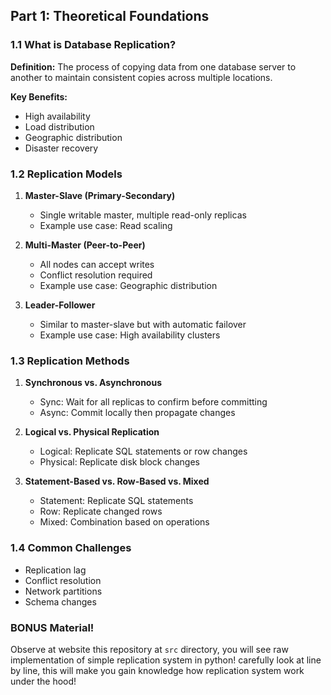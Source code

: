 ## Part 1: Theoretical Foundations

### 1.1 What is Database Replication?
**Definition:** The process of copying data from one database server to another to maintain consistent copies across multiple locations.

**Key Benefits:**
- High availability
- Load distribution
- Geographic distribution
- Disaster recovery

### 1.2 Replication Models
1. **Master-Slave (Primary-Secondary)**
   - Single writable master, multiple read-only replicas
   - Example use case: Read scaling

2. **Multi-Master (Peer-to-Peer)**
   - All nodes can accept writes
   - Conflict resolution required
   - Example use case: Geographic distribution

3. **Leader-Follower**
   - Similar to master-slave but with automatic failover
   - Example use case: High availability clusters

### 1.3 Replication Methods
1. **Synchronous vs. Asynchronous**
   - Sync: Wait for all replicas to confirm before committing
   - Async: Commit locally then propagate changes

2. **Logical vs. Physical Replication**
   - Logical: Replicate SQL statements or row changes
   - Physical: Replicate disk block changes

3. **Statement-Based vs. Row-Based vs. Mixed**
   - Statement: Replicate SQL statements
   - Row: Replicate changed rows
   - Mixed: Combination based on operations

### 1.4 Common Challenges
- Replication lag
- Conflict resolution
- Network partitions
- Schema changes

### BONUS Material!

Observe at website this repository at `src` directory, you will see raw implementation of simple replication system in python! carefully look at line by line, this will make you gain knowledge how replication system work under the hood!
